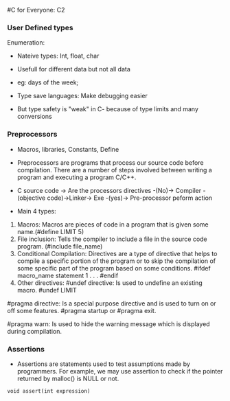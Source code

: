 #C for Everyone: C2

### User Defined types

Enumeration:
- Nateive types: Int, float, char
- Usefull for different data but not all data
- eg: days of the week;

- Type save languages: Make debugging easier
- But type safety is "weak" in C- because of type limits and many conversions 

### Preprocessors

- Macros, libraries, Constants, Define 
- Preprocessors are programs that process our source code before compilation. There are a number of steps
involved between writing a program and executing a program C/C++.
- C source code -> Are the processors directives -(No)-> Compiler -(objective code)->Linker-> Exe
                                                 -(yes)-> Pre-processor peform action

- Main 4 types:
1. Macros: Macros are pieces of code in a program that is given some name.(#define LIMIT 5)
2. File inclusion: Tells the compiler to include a file in the source code program. (#include file_name)
3. Conditional Compilation: Directives are a type of directive that helps to compile a specific portion 
of the program or to skip the compilation of some specific part of the program based on some conditions.
#ifdef macro_name
    statement 1
    .
    .
    .
#endif 
4. Other directives:
#undef directive: Is used to undefine an existing macro. #undef LIMIT

#pragma directive: Is a special purpose directive and is used to turn on or off some features. #pragma startup or #pragma exit. 

#pragma warn: Is used to hide the warning message which is displayed during compilation. 

### Assertions 

- Assertions are statements used to test assumptions made by programmers. For example, we may use assertion to check if the pointer returned by malloc() is NULL or not. 
```
void assert(int expression)
```

